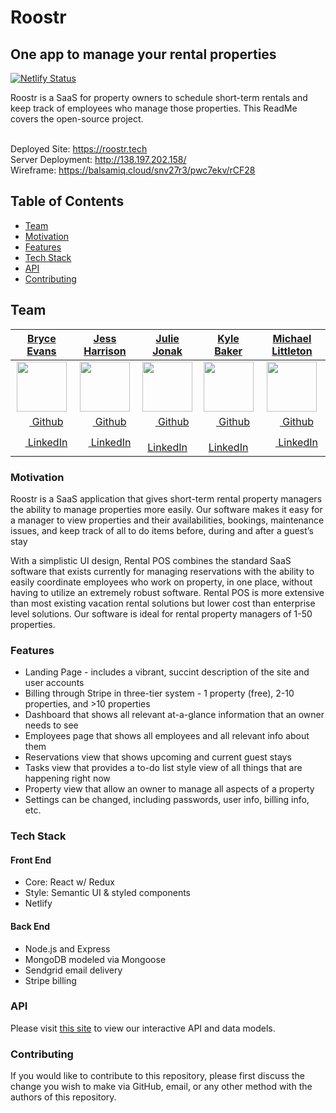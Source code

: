 # Roostr
## One app to manage your rental properties

[![Netlify Status](https://api.netlify.com/api/v1/badges/98ec96bf-5891-4699-bf51-abbe35d29821/deploy-status)](https://app.netlify.com/sites/roostr/deploys)

Roostr is a SaaS for property owners to schedule short-term rentals and keep track of employees who manage those properties. This ReadMe covers the open-source project.<br> <br>

Deployed Site: https://roostr.tech<br>
Server Deployment: http://138.197.202.158/<br>
Wireframe: https://balsamiq.cloud/snv27r3/pwc7ekv/rCF28

## Table of Contents
- [Team](#team)
- [Motivation](#Motivation)
- [Features](#Features)
- [Tech Stack](#tech-stack)
- [API](#API)
- [Contributing](#Contributing)

## Team
|   [**Bryce Evans**](https://github.com/BryceEvans)  |   [**Jess Harrison**](https://github.com/jessharrison83)   |    [**Julie Jonak**](https://github.com/juliejonak)    |   [**Kyle Baker**](https://github.com/kybak)  |   [**Michael Littleton**](https://github.com/mglittleton)  |
|:----------------:|:----------------:|:---------------:|:---------------:|:---------------:|
| [<img src="https://avatars3.githubusercontent.com/u/1979676?s=400&v=4" width="80">](https://github.com/BryceEvans) | [<img src="https://avatars1.githubusercontent.com/u/38193167?s=400&v=4" width="80">](https://github.com/jessharrison83)  | [<img src="https://avatars0.githubusercontent.com/u/41002881?s=460&v=4" width="80">](https://github.com/juliejonak) | [<img src="https://avatars2.githubusercontent.com/u/40449620?s=400&v=4" width="80">](https://github.com/kybak) | [<img src="https://avatars2.githubusercontent.com/u/40123075?s=400&v=4" width="80">](https://github.com/mglittleton) 
| [<img src="https://github.com/favicon.ico" width="15"> Github](https://github.com/BryceEvans)  |  [<img src="https://github.com/favicon.ico" width="15"> Github](https://github.com/jessharrison83) | [<img src="https://github.com/favicon.ico" width="15"> Github](https://github.com/juliejonak)  | [<img src="https://github.com/favicon.ico" width="15"> Github](https://github.com/kybak) | [<img src="https://github.com/favicon.ico" width="15"> Github](https://github.com/mglittleton)  
| [ <img src="https://static.licdn.com/sc/h/al2o9zrvru7aqj8e1x2rzsrca" width="15"> LinkedIn](https://www.linkedin.com/in/bryce-evans/) | [ <img src="https://static.licdn.com/sc/h/al2o9zrvru7aqj8e1x2rzsrca" width="15"> LinkedIn](https://www.linkedin.com/in/jessica-harrison-2018/) | [ <img src="https://static.licdn.com/sc/h/al2o9zrvru7aqj8e1x2rzsrca" width="15"> LinkedIn](https://www.linkedin.com/in/juliejonak/) | [ <img src="https://static.licdn.com/sc/h/al2o9zrvru7aqj8e1x2rzsrca" width="15"> LinkedIn](https://www.linkedin.com/in/kylepattonbaker/) | [ <img src="https://static.licdn.com/sc/h/al2o9zrvru7aqj8e1x2rzsrca" width="15"> LinkedIn](https://www.linkedin.com/in/michael-littleton-5b9a5462/) |

### Motivation

Roostr is a SaaS application that gives short-term rental property managers the ability to manage properties more easily. Our software makes it easy for a manager to view properties and their availabilities, bookings, maintenance issues, and keep track of all to do items before, during and after a guest’s stay

With a simplistic UI design, Rental POS combines the standard SaaS software that exists currently for managing reservations with the ability to easily coordinate employees who work on property, in one place, without having to utilize an extremely robust software. Rental POS is more extensive than most existing vacation rental solutions but lower cost than enterprise level solutions. Our software is ideal for rental property managers of 1-50 properties.

### Features

- Landing Page - includes a vibrant, succint description of the site and user accounts
- Billing through Stripe in three-tier system - 1 property (free), 2-10 properties, and >10 properties
- Dashboard that shows all relevant at-a-glance information that an owner needs to see
- Employees page that shows all employees and all relevant info about them
- Reservations view that shows upcoming and current guest stays
- Tasks view that provides a to-do list style view of all things that are happening right now
- Property view that allow an owner to manage all aspects of a property
- Settings can be changed, including passwords, user info, billing info, etc.

### Tech Stack

#### Front End

- Core: React w/ Redux
- Style: Semantic UI & styled components
- Netlify

#### Back End

- Node.js and Express
- MongoDB modeled via Mongoose
- Sendgrid email delivery
- Stripe billing

### API

Please visit [this site](https://app.swaggerhub.com/apis-docs/Roostr/roostr-rentals/1.0.0) to view our interactive API and data models.

### Contributing

If you would like to contribute to this repository, please first discuss the change you wish to make via GitHub, email, or any other method with the authors of this repository.
